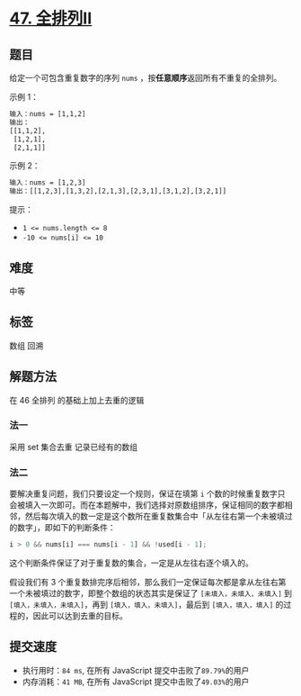 # [47. 全排列II](https://leetcode-cn.com/problems/permutations-ii/)

## 题目

给定一个可包含重复数字的序列 `nums` ，按**任意顺序**返回所有不重复的全排列。

示例 1：

```txt
输入：nums = [1,1,2]
输出：
[[1,1,2],
 [1,2,1],
 [2,1,1]]
```

示例 2：

```txt
输入：nums = [1,2,3]
输出：[[1,2,3],[1,3,2],[2,1,3],[2,3,1],[3,1,2],[3,2,1]]
```

提示：

- `1 <= nums.length <= 8`
- `-10 <= nums[i] <= 10`

## 难度

中等

## 标签

数组 回溯

## 解题方法

在 46 全排列 的基础上加上去重的逻辑

### 法一

采用 set 集合去重 记录已经有的数组

### 法二

要解决重复问题，我们只要设定一个规则，保证在填第 `i` 个数的时候重复数字只会被填入一次即可。而在本题解中，我们选择对原数组排序，保证相同的数字都相邻，然后每次填入的数一定是这个数所在重复数集合中「从左往右第一个未被填过的数字」，即如下的判断条件：

```js
i > 0 && nums[i] === nums[i - 1] && !used[i - 1];
```

这个判断条件保证了对于重复数的集合，一定是从左往右逐个填入的。

假设我们有 3 个重复数排完序后相邻，那么我们一定保证每次都是拿从左往右第一个未被填过的数字，即整个数组的状态其实是保证了 `[未填入，未填入，未填入]` 到 `[填入，未填入，未填入]`，再到 `[填入，填入，未填入]`，最后到 `[填入，填入，填入]` 的过程的，因此可以达到去重的目标。

## 提交速度

- 执行用时：`84 ms`, 在所有 JavaScript 提交中击败了`89.79%`的用户
- 内存消耗：`41 MB`, 在所有 JavaScript 提交中击败了`49.03%`的用户
